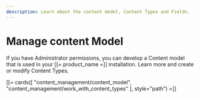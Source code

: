 ```yaml
---
description: Learn about the content model, Content Types and Fields.
---
```


# Manage content Model

If you have Administrator permissions, you can develop a Content model that is used in your [[= product_name =]] installation. Learn more and create or modify Content Types.

[[= cards([
    "content_management/content_model",
    "content_management/work_with_content_types"
], style="path") =]]

<!--    Default Content Types -->
